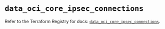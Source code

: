 # `data_oci_core_ipsec_connections`

Refer to the Terraform Registry for docs: [`data_oci_core_ipsec_connections`](https://registry.terraform.io/providers/oracle/oci/6.18.0/docs/data-sources/core_ipsec_connections).
